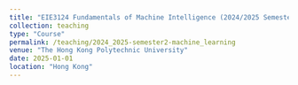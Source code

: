 ```yaml
---
title: "EIE3124 Fundamentals of Machine Intelligence (2024/2025 Semester 2)"
collection: teaching
type: "Course"
permalink: /teaching/2024_2025-semester2-machine_learning
venue: "The Hong Kong Polytechnic University"
date: 2025-01-01
location: "Hong Kong"
---
```

